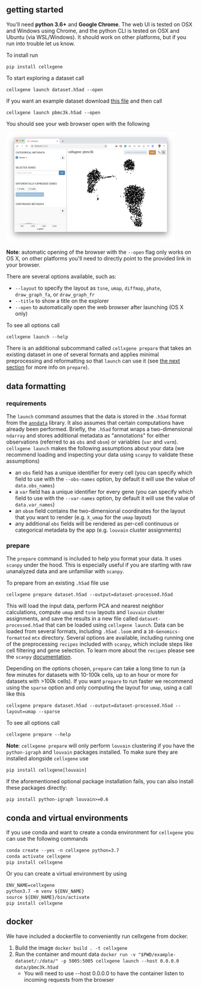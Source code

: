 ## getting started

You'll need **python 3.6+** and **Google Chrome**.
The web UI is tested on OSX and Windows using Chrome, and the python CLI is tested on OSX and Ubuntu (via WSL/Windows). It should work on other platforms, but if you run into trouble let us know.

To install run

```
pip install cellxgene
```

To start exploring a dataset call

```
cellxgene launch dataset.h5ad --open
```

If you want an example dataset download [this file](https://github.com/chanzuckerberg/cellxgene/raw/master/example-dataset/pbmc3k.h5ad) and then call

```
cellxgene launch pbmc3k.h5ad --open
```

You should see your web browser open with the following

<img width="450" src="https://raw.githubusercontent.com/chanzuckerberg/cellxgene/master/docs/cellxgene-opening-screenshot.png" pad="50px">

**Note**: automatic opening of the browser with the `--open` flag only works on OS X, on other platforms you'll need to directly point to the provided link in your browser.

There are several options available, such as:

- `--layout` to specify the layout as `tsne`, `umap`, `diffmap`, `phate`, `draw_graph_fa`, or `draw_graph_fr`
- `--title` to show a title on the explorer
- `--open` to automatically open the web browser after launching (OS X only)

To see all options call

```
cellxgene launch --help
```

There is an additional subcommand called `cellxgene prepare` that takes an existing dataset in one of several formats and applies minimal preprocessing and reformatting so that `launch` can use it (see [the next section](##data-formatting) for more info on `prepare`).

## data formatting

### requirements

The `launch` command assumes that the data is stored in the `.h5ad` format from the [`anndata`](https://anndata.readthedocs.io/en/latest/index.html) library. It also assumes that certain computations have already been performed. Briefly, the `.h5ad` format wraps a two-dimensional `ndarray` and stores additional metadata as "annotations" for either observations (referred to as `obs` and `obsm`) or variables (`var` and `varm`). `cellxgene launch` makes the following assumptions about your data (we recommend loading and inspecting your data using `scanpy` to validate these assumptions)

- an `obs` field has a unique identifier for every cell (you can specify which field to use with the `--obs-names` option, by default it will use the value of `data.obs_names`)
- a `var` field has a unique identifier for every gene (you can specify which field to use with the `--var-names` option, by default it will use the value of `data.var_names`)
- an `obsm` field contains the two-dimensional coordinates for the layout that you want to render (e.g. `X_umap` for the `umap` layout)
- any additional `obs` fields will be rendered as per-cell continuous or categorical metadata by the app (e.g. `louvain` cluster assignments)

### prepare

The `prepare` command is included to help you format your data. It uses `scanpy` under the hood. This is especially useful if you are starting with raw unanalyzed data and are unfamiliar with `scanpy`.

To prepare from an existing `.h5ad` file use

```
cellxgene prepare dataset.h5ad --output=dataset-processed.h5ad
```

This will load the input data, perform PCA and nearest neighbor calculations, compute `umap` and `tsne` layouts and `louvain` cluster assignments, and save the results in a new file called `dataset-processed.h5ad` that can be loaded using `cellxgene launch`. Data can be loaded from several formats, including `.h5ad` `.loom` and a `10-Genomics-formatted` `mtx` directory. Several options are available, including running one of the preprocessing `recipes` included with `scanpy`, which include steps like cell filtering and gene selection. To learn more about the `recipes` please see the `scanpy` [documentation](https://scanpy.readthedocs.io/en/latest/api/index.html#recipes).

Depending on the options chosen, `prepare` can take a long time to run (a few minutes for datasets with 10-100k cells, up to an hour or more for datasets with >100k cells). If you want `prepare` to run faster we recommend using the `sparse` option and only computing the layout for `umap`, using a call like this

```
cellxgene prepare dataset.h5ad --output=dataset-processed.h5ad --layout=umap --sparse
```

To see all options call

```
cellxgene prepare --help
```

**Note**: `cellxgene prepare` will only perform `louvain` clustering if you have the `python-igraph` and `louvain` packages installed. To make sure they are installed alongside `cellxgene` use

```
pip install cellxgene[louvain]
```

If the aforementioned optional package installation fails, you can also install these packages directly:

```
pip install python-igraph louvain>=0.6
```

## conda and virtual environments

If you use conda and want to create a conda environment for `cellxgene` you can use the following commands

```
conda create --yes -n cellxgene python=3.7
conda activate cellxgene
pip install cellxgene
```

Or you can create a virtual environment by using

```
ENV_NAME=cellxgene
python3.7 -m venv ${ENV_NAME}
source ${ENV_NAME}/bin/activate
pip install cellxgene
```

## docker

We have included a dockerfile to conveniently run cellxgene from docker.

1. Build the image `docker build . -t cellxgene`
2. Run the container and mount data `docker run -v "$PWD/example-dataset/:/data/" -p 5005:5005 cellxgene launch --host 0.0.0.0 data/pbmc3k.h5ad`
   - You will need to use --host 0.0.0.0 to have the container listen to incoming requests from the browser
